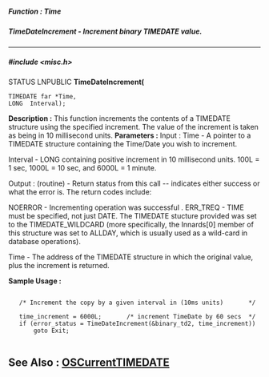 ##### Function : Time
##### TimeDateIncrement - Increment binary TIMEDATE value.
---
##### #include <misc.h>
STATUS LNPUBLIC **TimeDateIncrement(**

	TIMEDATE far *Time,
	LONG  Interval);
**Description :**
This function increments the contents of a TIMEDATE structure using the 
specified increment.  The value of the increment is taken as being in 10 
millisecond units.
**Parameters :**
Input :
Time  -  A pointer to a TIMEDATE structure containing the Time/Date you wish to increment.

Interval  -  LONG containing positive increment in 10 millisecond units.  100L = 1 sec, 1000L = 10 sec, and 6000L = 1 minute.

Output :
(routine)  -  Return status from this call -- indicates either success or what the error is. The return codes include: 

NOERROR - Incrementing operation was successful .
ERR_TREQ - TIME must be specified, not just DATE.  The TIMEDATE stucture provided was set to the TIMEDATE_WILDCARD (more specifically, the Innards[0] member of this structure was set to ALLDAY, which is usually used as a wild-card in database operations).


Time  -  The address of  the TIMEDATE structure in which the original value, plus the increment is returned.

**Sample Usage :**
```

   /* Increment the copy by a given interval in (10ms units)       */

   time_increment = 6000L;       /* increment TimeDate by 60 secs  */
   if (error_status = TimeDateIncrement(&binary_td2, time_increment))
       goto Exit;


```
**See Also :**
[OSCurrentTIMEDATE](D:/md_files/OSCurrentTIMEDATE.md)
---
